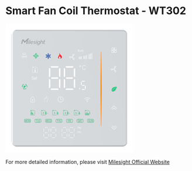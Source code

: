 # Smart Fan Coil Thermostat - WT302

![WT302](wt302.png)

For more detailed information, please visit [Milesight Official Website](https://www.milesight.com/iot/product/lorawan-sensor/wt30x)

